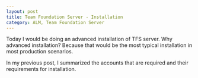 ```yaml
---
layout: post
title: Team Foundation Server - Installation
category: ALM, Team Foundation Server
---
```


Today I would be doing an advanced installation of TFS server. Why advanced installation? Because that would be the most typical installation in most production scenarios.

In my previous post, I summarized the accounts that are required and their requirements for installation. 